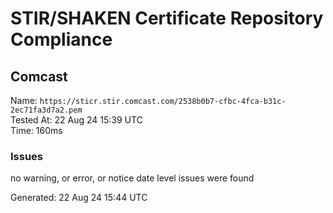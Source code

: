 # STIR/SHAKEN Certificate Repository Compliance

## Comcast

Name: `https://sticr.stir.comcast.com/2538b0b7-cfbc-4fca-b31c-2ec71fa3d7a2.pem`\
Tested At: 22 Aug 24 15:39 UTC\
Time: 160ms

### Issues

no warning, or error, or notice date level issues were found

Generated: 22 Aug 24 15:44 UTC
